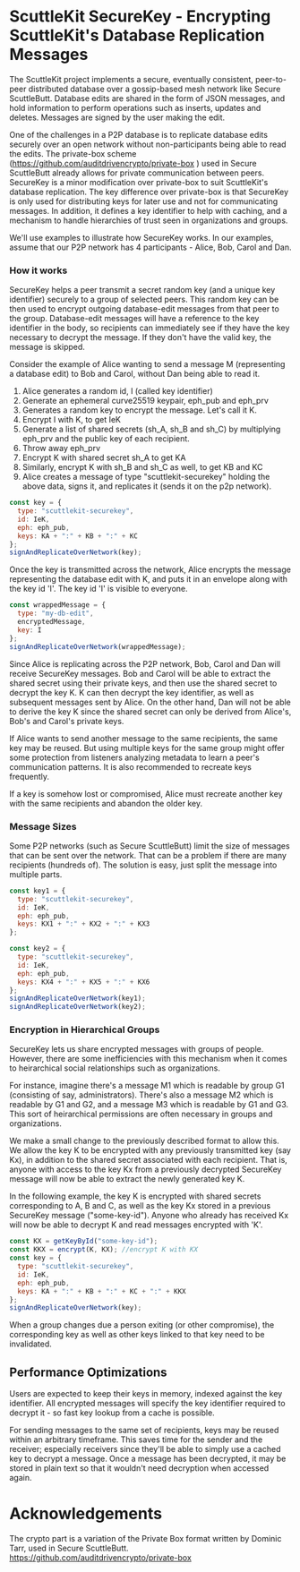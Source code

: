 # ScuttleKit SecureKey - Encrypting ScuttleKit's Database Replication Messages

The ScuttleKit project implements a secure, eventually consistent, peer-to-peer distributed database over a gossip-based mesh network like Secure ScuttleButt. Database edits are shared in the form of JSON messages, and hold information to perform operations such as inserts, updates and deletes. Messages are signed by the user making the edit.

One of the challenges in a P2P database is to replicate database edits securely over an open network without non-participants being able to read the edits. The private-box scheme (https://github.com/auditdrivencrypto/private-box
) used in Secure ScuttleButt already allows for private communication between peers. SecureKey is a minor modification over private-box to suit ScuttleKit's database replication. The key difference over private-box is that SecureKey is only used for distributing keys for later use and not for communicating messages. In addition, it defines a key identifier to help with caching, and a mechanism to handle hierarchies of trust seen in organizations and groups.

We'll use examples to illustrate how SecureKey works. In our examples, assume that our P2P network has 4 participants - Alice, Bob, Carol and Dan.

### How it works

SecureKey helps a peer transmit a secret random key (and a unique key identifier) securely to a group of selected peers. This random key can be then used to encrypt outgoing database-edit messages from that peer to the group. Database-edit messages will have a reference to the key identifier in the body, so recipients can immediately see if they have the key necessary to decrypt the message. If they don't have the valid key, the message is skipped.

Consider the example of Alice wanting to send a message M (representing a database edit) to Bob and Carol, without Dan being able to read it.

1.  Alice generates a random id, I (called key identifier)
2.  Generate an ephemeral curve25519 keypair, eph_pub and eph_prv
3.  Generates a random key to encrypt the message. Let's call it K.
4.  Encrypt I with K, to get IeK
5.  Generate a list of shared secrets (sh_A, sh_B and sh_C) by multiplying eph_prv and the public key of each recipient.
6.  Throw away eph_prv
7.  Encrypt K with shared secret sh_A to get KA
8.  Similarly, encrypt K with sh_B and sh_C as well, to get KB and KC
9.  Alice creates a message of type "scuttlekit-securekey" holding the above data, signs it, and replicates it (sends it on the p2p network).

```js
const key = {
  type: "scuttlekit-securekey",
  id: IeK,
  eph: eph_pub,
  keys: KA + ":" + KB + ":" + KC
};
signAndReplicateOverNetwork(key);
```

Once the key is transmitted across the network, Alice encrypts the message representing the database edit with K, and puts it in an envelope along with the key id 'I'. The key id 'I' is visible to everyone.

```js
const wrappedMessage = {
  type: "my-db-edit",
  encryptedMessage,
  key: I
};
signAndReplicateOverNetwork(wrappedMessage);
```

Since Alice is replicating across the P2P network, Bob, Carol and Dan will receive SecureKey messages. Bob and Carol will be able to extract the shared secret using their private keys, and then use the shared secret to decrypt the key K. K can then decrypt the key identifier, as well as subsequent messages sent by Alice. On the other hand, Dan will not be able to derive the key K since the shared secret can only be derived from Alice's, Bob's and Carol's private keys.

If Alice wants to send another message to the same recipients, the same key may be reused. But using multiple keys for the same group might offer some protection from listeners analyzing metadata to learn a peer's communication patterns. It is also recommended to recreate keys frequently.

If a key is somehow lost or compromised, Alice must recreate another key with the same recipients and abandon the older key.

### Message Sizes

Some P2P networks (such as Secure ScuttleButt) limit the size of messages that can be sent over the network. That can be a problem if there are many recipients (hundreds of). The solution is easy, just split the message into multiple parts.

```js
const key1 = {
  type: "scuttlekit-securekey",
  id: IeK,
  eph: eph_pub,
  keys: KX1 + ":" + KX2 + ":" + KX3
};

const key2 = {
  type: "scuttlekit-securekey",
  id: IeK,
  eph: eph_pub,
  keys: KX4 + ":" + KX5 + ":" + KX6
};
signAndReplicateOverNetwork(key1);
signAndReplicateOverNetwork(key2);
```

### Encryption in Hierarchical Groups

SecureKey lets us share encrypted messages with groups of people. However, there are some inefficiencies with this mechanism when it comes to heirarchical social relationships such as organizations.

For instance, imagine there's a message M1 which is readable by group G1 (consisting of say, administrators). There's also a message M2 which is readable by G1 and G2, and a message M3 which is readable by G1 and G3. This sort of heirarchical permissions are often necessary in groups and organizations.

We make a small change to the previously described format to allow this. We allow the key K to be encrypted with any previously transmitted key (say Kx), in addition to the shared secret associated with each recipient. That is, anyone with access to the key Kx from a previously decrypted SecureKey message will now be able to extract the newly generated key K.

In the following example, the key K is encrypted with shared secrets corresponding to A, B and C, as well as the key Kx stored in a previous SecureKey message ("some-key-id"). Anyone who already has received Kx will now be able to decrypt K and read messages encrypted with 'K'.

```js
const KX = getKeyById("some-key-id");
const KKX = encrypt(K, KX); //encrypt K with KX
const key = {
  type: "scuttlekit-securekey",
  id: IeK,
  eph: eph_pub,
  keys: KA + ":" + KB + ":" + KC + ":" + KKX
};
signAndReplicateOverNetwork(key);
```

When a group changes due a person exiting (or other compromise), the corresponding key as well as other keys linked to that key need to be invalidated.

## Performance Optimizations

Users are expected to keep their keys in memory, indexed against the key identifier. All encrypted messages will specify the key identifier required to decrypt it - so fast key lookup from a cache is possible.

For sending messages to the same set of recipients, keys may be reused within an arbitrary timeframe. This saves time for the sender and the receiver; especially receivers since they'll be able to simply use a cached key to decrypt a message. Once a message has been decrypted, it may be stored in plain text so that it wouldn't need decryption when accessed again.


# Acknowledgements

The crypto part is a variation of the Private Box format written by Dominic Tarr, used in Secure ScuttleButt. https://github.com/auditdrivencrypto/private-box
